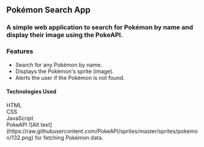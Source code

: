 ## Pokémon Search App
<h3>A simple web application to search for Pokémon by name and display their image using the PokeAPI.
</h3>

<h3>Features</h3>
<ul>
  <li>Search for any Pokémon by name.
</li>
  <li>Displays the Pokémon's sprite (image).
</li>
  <li>Alerts the user if the Pokémon is not found.
</li>
</ul>

<h4>Technologies Used</h4>
HTML<br/>
CSS<br/>
JavaScript<br/>
PokeAPI ![Alt text](https://raw.githubusercontent.com/PokeAPI/sprites/master/sprites/pokemon/132.png)
 for fetching Pokémon data.
